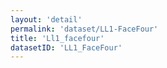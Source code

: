```yaml
---
layout: 'detail'
permalink: 'dataset/LL1-FaceFour'
title: 'Ll1_facefour'
datasetID: 'LL1_FaceFour'
---
```

